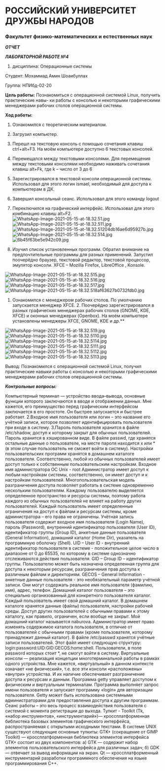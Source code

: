 # РОССИЙСКИЙ УНИВЕРСИТЕТ ДРУЖБЫ НАРОДОВ
### Факультет физико-математических и естественных наук

***ОТЧЕТ*** 

***ЛАБОРАТОРНОЙ РАБОТЕ №4***

1. дисциплина:	Операционные системы	
   
Студент: Мохаммад Амин Шоаибуллах                                 

Группа: НПИбд-02-20   

**Цель работы:** 
Познакомиться с операционной системой Linux, получить практические навы- ки работы с консолью и некоторыми графическими менеджерами рабочих столов операционной системы.

**Ход работы:**
1. Ознакомился с теоретическим материалом. 
2. Загрузил компьютер. 
3. Перешл на текстовую консоль с помощью сочетания клавиш ctrl+alt+F3. На моём компьютере доступно 6 текстовых консолей. 
4. Перемещался между текстовыми консолями. Для перемещения между текстовыми консолями необходимо наживать сочетания клавиш alt+Fk, где k – число от 3 до 6
5. Зарегистрировался в текстовой консоли операционной системы. Использовал для этого логин ismael, необходимый для доступа к компьютерам в ДК. 
6. Завершил консольный сеанс. Использовал для этого команду logout
7. Переключился на графический интерфейс. Использовал для этого комбинацию клавиш alt+F2.
![WhatsApp-Image-2021-05-15-at-18.32.51.jpg](https://ic.wampi.ru/2021/05/15/WhatsApp-Image-2021-05-15-at-18.32.51.jpg)   
![WhatsApp-Image-2021-05-15-at-18.32.511.jpg](https://ic.wampi.ru/2021/05/15/WhatsApp-Image-2021-05-15-at-18.32.511.jpg)
![WhatsApp-Image-2021-05-15-at-18.32.51204db16ae6d95927b.jpg](https://ic.wampi.ru/2021/05/15/WhatsApp-Image-2021-05-15-at-18.32.51204db16ae6d95927b.jpg)
![WhatsApp-Image-2021-05-15-at-18.32.514.jpg](https://ic.wampi.ru/2021/05/15/WhatsApp-Image-2021-05-15-at-18.32.514.jpg) ![6b45f63be5e942c09.jpg](https://ic.wampi.ru/2021/05/15/6b45f63be5e942c09.jpg)

1. Изучил список установленных программ. Обратил внимание на предпочтительные программы для разных применений. Запустил поочерёдно браузер, текстовой редактор, текстовой процессор, эмулятор консоли.
XFCE – Mozilla Firefox, LibreOffice , Konsole.

![WhatsApp-Image-2021-05-15-at-18.32.515.jpg](https://ic.wampi.ru/2021/05/15/WhatsApp-Image-2021-05-15-at-18.32.515.jpg)
![WhatsApp-Image-2021-05-15-at-18.32.516.jpg](https://ic.wampi.ru/2021/05/15/WhatsApp-Image-2021-05-15-at-18.32.516.jpg)
![WhatsApp-Image-2021-05-15-at-18.32.517.jpg](https://ic.wampi.ru/2021/05/15/WhatsApp-Image-2021-05-15-at-18.32.517.jpg)
![WhatsApp-Image-2021-05-15-at-18.32.518af63627b0732fdb0.jpg](https://ic.wampi.ru/2021/05/15/WhatsApp-Image-2021-05-15-at-18.32.518af63627b0732fdb0.jpg)


1.  Ознакомился с менеджером рабочих столов. По умолчанию запускается менеджер XFCE.
    2.   Поочерёдно зарегистрировался в разных графических менеджерах рабочих столов (GNOME, KDE, XFCE) и оконных менеджерах (Openbox). На моём компьютере установлены менеджеры XFCE, GNOME, KDE и др.**

![WhatsApp-Image-2021-05-15-at-18.32.519.jpg](https://ic.wampi.ru/2021/05/15/WhatsApp-Image-2021-05-15-at-18.32.519.jpg)
![WhatsApp-Image-2021-05-15-at-18.32.5110.jpg](https://ic.wampi.ru/2021/05/15/WhatsApp-Image-2021-05-15-at-18.32.5110.jpg)![WhatsApp-Image-2021-05-15-at-18.32.5114.jpg](https://ic.wampi.ru/2021/05/15/WhatsApp-Image-2021-05-15-at-18.32.5114.jpg)![WhatsApp-Image-2021-05-15-at-18.32.5111.jpg](https://ic.wampi.ru/2021/05/15/WhatsApp-Image-2021-05-15-at-18.32.5111.jpg)![WhatsApp-Image-2021-05-15-at-18.32.5112.jpg](https://ic.wampi.ru/2021/05/15/WhatsApp-Image-2021-05-15-at-18.32.5112.jpg)![WhatsApp-Image-2021-05-15-at-18.32.5113.jpg](https://ic.wampi.ru/2021/05/15/WhatsApp-Image-2021-05-15-at-18.32.5113.jpg)


Вывод: Познакомился с операционной системой Linux, получил практические навыки работы с консолью и некоторыми графическими менеджерами рабочих столов операционной системы.

***Контрольные вопросы:***

Компьютерный терминал — устройство ввода–вывода, основные функции которого заключаются в вводе и отображении данных. Мне кажется, его преимущество перед графическим интерфейсом заключается в его простоте. Он быстрее запускается и быстрее работает.
2.Входное имя пользователя или логин – это название его учётной записи, которое позволяет идентифицировать пользователя при входе в систему.
3.Пароль пользователя хранится в файле /etc/shadow, доступ к которому закрыт для обычных пользователей. Пароль хранится в хэшированном виде. В файле passwd, где хранятся остальные данные о пользователе, на месте пароля находится x или * (в этом случае пользователь не сможет войти в систему).
Настройки пользовательских программ хранятся в домашнем каталоге пользователя. Соответственно, любой из обычных пользователей имеет доступ только к собственным пользовательским настройкам.
Входное имя администратора ОС Unix - root
Администратор имеет доступ к любым настройкам системы, соответственно, он имеет доступ и к настройкам пользователей.
Многопользовательская модель разграничения доступа позволяет работать в системе одновременно нескольким пользователям. Каждому пользователю выделяется определенное пространство и ресурсы системы, поэтому работа каждого из обычных пользователей не влияет на работу других пользователей. Каждый пользователь имеет
определенные ограничения на доступ к файлам и ресурсам системы, кроме администратора – его права не ограничены.
Учётная запись пользователя содержит входное имя пользователя (Login Name), пароль (Password), внутренний идентификатор пользователя (User ID), идентификатор группы (Group ID), анкетные данные пользователя (General Information), домашний каталог (Home Dir), указатель на программную оболочку (Shell).
UID – User ID - внутренний идентификатор пользователя в системе - положительное целое число в диапазоне от 0 до 65535, по которому в системе однозначно отслеживаются действия пользователя.
GID – Group ID – идентификатор группы. Пользователю может быть назначена определенная группа для доступа к некоторым ресурсам, разграничения прав доступа к различным файлам и директориям.
GECOS – General Information - анкетные данные пользователя - это необязательный параметр учётной записи. Они могут содержать реальное имя пользователя (фамилию, имя), адрес, телефон.
Домашний каталог пользователя – это специально организованный для конкретного пользователя каталог. Каждый пользователь имеет свой домашний каталог. В домашнем каталоге хранятся данные (файлы) пользователя, настройки рабочей среды. Доступ других пользователей с обычными правами к этому каталогу, как правило, ограничен, если вообще не закрыт.
Мой домашний каталог называется naburova.
Администратор имеет право изменять содержимое каталога пользователя, в отличие от пользователей с обычными правами (кроме пользователя, которому принадлежит данный каталог).
В файле /etc/passwd хранятся учётные записи пользователей. Этот файл имеет следующую структуру: login:password:UID:GID:GECOS:home:shell.
Пользователи, в поле password которых стоит *, не смогут войти в систему.
Виртуальные консоли — реализация концепции многотерминальной работы в рамках одного устройства. Мне кажется, «виртуальный» в данном контексте означает «не физический», т.е. все эти консоли «расположены» «внутри» устройства. И их наличие обеспечивает разграничение доступа к ресурсам и данным.
Программа getty управляет доступом к физическим и виртуальным терминалам. Программа выполняет запрос имени пользователя и запускает программу «login» для авторизации пользователя. Getty может быть использована системными администраторами для предоставления доступа к другим программам.
Сеанс работы – это весь процесс взаимодействия пользователя с системой с момента регистрации до выхода.
Тулкит - Toolkit (Tk, «набор инструментов», «инструментарий»)— кроссплатформенная библиотека базовых элементов графического интерфейса, распространяемая с открытыми исходными текстами.
В системе UNIX существуют следующие основные тулкиты:
GTK+ (сокращение от GIMP Toolkit) — кроссплатформенная библиотека элементов интерфейса GTK+ состоит из двух компонентов:
а) GTK — содержит набор элементов пользовательского интерфейса для различных задач;
б) GDK — отвечает за вывод информации на экран.
Qt — кроссплатформенный инструментарий разработки программного обеспечения на языке программирования C++.